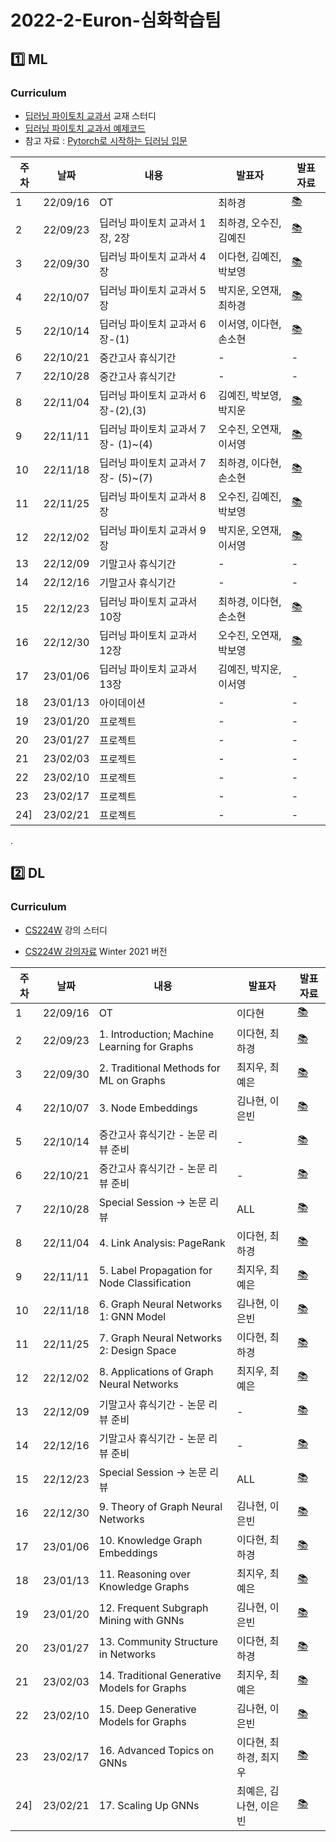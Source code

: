 # 2022-2-Euron-심화학습팀


## 1️⃣ ML 

### Curriculum
* [딥러닝 파이토치 교과서](https://thebook.io/080289/) 교재 스터디
* [딥러닝 파이토치 교과서 예제코드](https://github.com/gilbutITbook/080289)
* 참고 자료 : [Pytorch로 시작하는 딥러닝 입문](https://wikidocs.net/book/2788)

| 주차 | 날짜 | 내용 | 발표자 | 발표 자료|
|---|---|---|---|---|
|1|22/09/16| OT | 최하경 | [📚]()
|2|22/09/23|딥러닝 파이토치 교과서 1장, 2장 |최하경, 오수진, 김예진| [📚](https://github.com/Ewha-Euron/2022-2-Euron-Advanced/blob/master/ML/%5BML%5D%201%EC%A3%BC%EC%B0%A8_%EB%B0%9C%ED%91%9C%EC%9E%90%EB%A3%8C.pdf)
|3|22/09/30|딥러닝 파이토치 교과서 4장 |이다현, 김예진, 박보영| [📚]()
|4|22/10/07|딥러닝 파이토치 교과서 5장|박지운, 오연재, 최하경| [📚]()
|5|22/10/14|딥러닝 파이토치 교과서 6장-(1)|이서영, 이다현, 손소현| [📚]()
|6|22/10/21|중간고사 휴식기간|-|-|
|7|22/10/28|중간고사 휴식기간|-|-|
|8|22/11/04|딥러닝 파이토치 교과서 6장-(2),(3)|김예진, 박보영, 박지운| [📚]()
|9|22/11/11|딥러닝 파이토치 교과서 7장- (1)~(4)|오수진, 오연재, 이서영| [📚]()
|10|22/11/18|딥러닝 파이토치 교과서 7장- (5)~(7)|최하경, 이다현, 손소현| [📚]()
|11|22/11/25|딥러닝 파이토치 교과서 8장|오수진, 김예진, 박보영| [📚]()
|12|22/12/02|딥러닝 파이토치 교과서 9장|박지운, 오연재, 이서영| [📚]()
|13|22/12/09|기말고사 휴식기간|-|-|
|14|22/12/16|기말고사 휴식기간|-|-|
|15|22/12/23|딥러닝 파이토치 교과서 10장|최하경, 이다현, 손소현| [📚]()
|16|22/12/30|딥러닝 파이토치 교과서 12장|오수진, 오연재, 박보영| [📚]()
|17|23/01/06|딥러닝 파이토치 교과서 13장|김예진, 박지운, 이서영|-|
|18|23/01/13|아이데이션|-|-|
|19|23/01/20|프로젝트|-|-|
|20|23/01/27|프로젝트|-|-|
|21|23/02/03|프로젝트|-|-|
|22|23/02/10|프로젝트|-|-|
|23|23/02/17|프로젝트|-|-|
|24]|23/02/21|프로젝트|-|-|



.


## 2️⃣ DL 

### Curriculum

* [CS224W](https://www.youtube.com/watch?v=JAB_plj2rbA&list=PLoROMvodv4rPLKxIpqhjhPgdQy7imNkDn) 강의 스터디 

* [CS224W 강의자료](http://snap.stanford.edu/class/cs224w-2020/) Winter 2021 버전 

| 주차 | 날짜 | 내용 | 발표자 | 발표 자료|
|---|---|---|---|---|
|1|22/09/16|OT|이다현| [📚]()
|2|22/09/23|1. Introduction; Machine Learning for Graphs | 이다현, 최하경| [📚](https://github.com/Ewha-Euron/2022-2-Euron-Advanced/blob/73f074ef648c26bbbaf03e46ffc3238338e22083/DL/%5BDL%5D%201%EC%A3%BC%EC%B0%A8_%EB%B0%9C%ED%91%9C%EC%9E%90%EB%A3%8C.pdf)
|3|22/09/30|2. Traditional Methods for ML on Graphs |최지우, 최예은 | [📚]()
|4|22/10/07|3. Node Embeddings |김나현, 이은빈 | [📚]()
|5|22/10/14| 중간고사 휴식기간 - 논문 리뷰 준비 |-| [📚]()
|6|22/10/21| 중간고사 휴식기간 - 논문 리뷰 준비 |-| [📚]()
|7|22/10/28| Special Session → 논문 리뷰 |ALL| [📚]()
|8|22/11/04| 4. Link Analysis: PageRank |이다현, 최하경 | [📚]()
|9|22/11/11| 5. Label Propagation for Node Classification |최지우, 최예은 | [📚]()
|10|22/11/18| 6. Graph Neural Networks 1: GNN Model |김나현, 이은빈 | [📚]()
|11|22/11/25| 7. Graph Neural Networks 2: Design Space |이다현, 최하경 | [📚]()
|12|22/12/02| 8. Applications of Graph Neural Networks |최지우, 최예은 | [📚]()
|13|22/12/09| 기말고사 휴식기간 -  논문 리뷰 준비 |-| [📚]()
|14|22/12/16| 기말고사 휴식기간 -  논문 리뷰 준비 |-| [📚]()
|15|22/12/23| Special Session → 논문 리뷰 |ALL | [📚]()
|16|22/12/30| 9. Theory of Graph Neural Networks |김나현, 이은빈 | [📚]()
|17|23/01/06| 10. Knowledge Graph Embeddings  |이다현, 최하경 | [📚]()
|18|23/01/13| 11. Reasoning over Knowledge Graphs |최지우, 최예은 | [📚]()
|19|23/01/20| 12. Frequent Subgraph Mining with GNNs |김나현, 이은빈 | [📚]()
|20|23/01/27| 13. Community Structure in Networks |이다현, 최하경 | [📚]()
|21|23/02/03| 14. Traditional Generative Models for Graphs |최지우, 최예은 | [📚]()
|22|23/02/10| 15. Deep Generative Models for Graphs |김나현, 이은빈 | [📚]()
|23|23/02/17| 16. Advanced Topics on GNNs |이다현, 최하경, 최지우 | [📚]()
|24]|23/02/21| 17. Scaling Up GNNs |최예은, 김나현, 이은빈 | [📚]()

